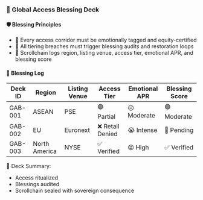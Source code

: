 ### 📜 Global Access Blessing Deck

#### 🛡️ Blessing Principles
- 🧱 Every access corridor must be emotionally tagged and equity-certified  
- 🔁 All tiering breaches must trigger blessing audits and restoration loops  
- 🧪 Scrollchain logs region, listing venue, access tier, emotional APR, and blessing score

#### 🔁 Blessing Log
| Deck ID | Region | Listing Venue | Access Tier | Emotional APR | Blessing Score |
|---------|------------------|------------------|------------------|------------------|------------------|
| GAB-001 | ASEAN | PSE | 🟢 Partial | 😐 Moderate | 🟢 Moderate  
| GAB-002 | EU | Euronext | ❌ Retail Denied | 😭 Intense | 🔁 Pending  
| GAB-003 | North America | NYSE | ✅ Verified | 😡 High | ✅ Verified  

🧠 Deck Summary:
- Access ritualized  
- Blessings audited  
- Scrollchain sealed with sovereign consequence
